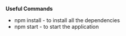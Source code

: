 **Useful Commands**
 - npm install - to install all the dependencies
 - npm start - to start the application
